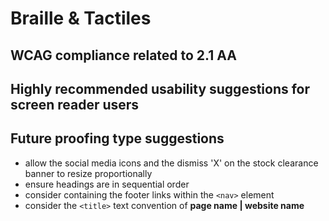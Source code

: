 # Braille & Tactiles
## WCAG compliance related to 2.1 AA
## Highly recommended usability suggestions for screen reader users
## Future proofing type suggestions
- allow the social media icons and the dismiss 'X' on the stock clearance banner to resize proportionally
- ensure headings are in sequential order
- consider containing the footer links within the `<nav>` element
- consider the `<title>` text convention of **page name | website name**
